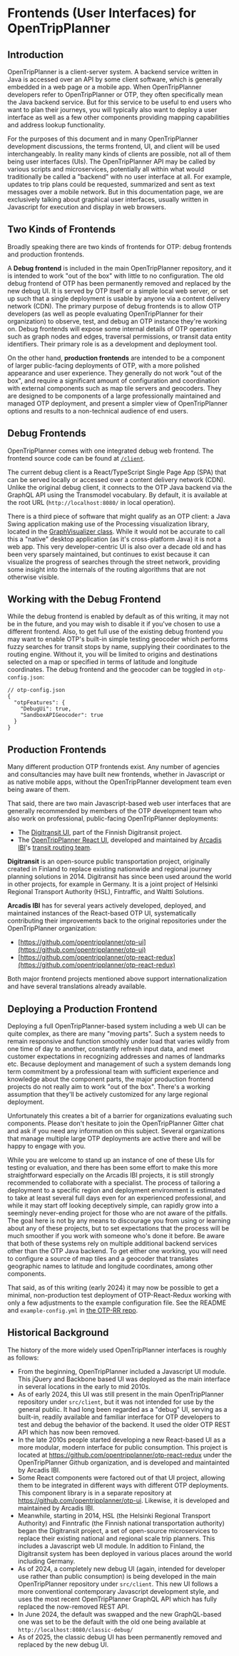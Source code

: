 # Frontends (User Interfaces) for OpenTripPlanner

## Introduction

OpenTripPlanner is a client-server system. A backend service written in Java is accessed over an API by some client software, which is generally embedded in a web page or a mobile app. When OpenTripPlanner developers refer to OpenTripPlanner or OTP, they often specifically mean the Java backend service. But for this service to be useful to end users who want to plan their journeys, you will typically also want to deploy a user interface as well as a few other components providing mapping capabilities and address lookup functionality.

For the purposes of this document and in many OpenTripPlanner development discussions, the terms frontend, UI, and client will be used interchangeably. In reality many kinds of clients are possible, not all of them being user interfaces (UIs). The OpenTripPlanner API may be called by various scripts and microservices, potentially all within what would traditionally be called a "backend" with no user interface at all. For example, updates to trip plans could be requested, summarized and sent as text messages over a mobile network. But in this documentation page, we are exclusively talking about graphical user interfaces, usually written in Javascript for execution and display in web browsers.

## Two Kinds of Frontends

Broadly speaking there are two kinds of frontends for OTP: debug frontends and production frontends. 

A **Debug frontend** is included in the main OpenTripPlanner repository, and it is intended to work "out of the box" with little to no configuration. The old debug frontend of OTP has been permanently removed and replaced by the new debug UI. It is served by OTP itself or a simple local web server, or set up such that a single deployment is usable by anyone via a content delivery network (CDN). The primary purpose of debug frontends is to allow OTP developers (as well as people evaluating OpenTripPlanner for their organization) to observe, test, and debug an OTP instance they're working on. Debug frontends will expose some internal details of OTP operation such as graph nodes and edges, traversal permissions, or transit data entity identifiers. Their primary role is as a development and deployment tool.

On the other hand, **production frontends** are intended to be a component of larger public-facing deployments of OTP, with a more polished appearance and user experience. They generally do not work "out of the box", and require a significant amount of configuration and coordination with external components such as map tile servers and geocoders. They are designed to be components of a large professionally maintained and managed OTP deployment, and present a simpler view of OpenTripPlanner options and results to a non-technical audience of end users. 

## Debug Frontends

OpenTripPlanner comes with one integrated debug web frontend. The frontend source code can be found at
[`/client`](https://github.com/opentripplanner/OpenTripPlanner/tree/dev-2.x/client).

The current debug client is a React/TypeScript Single Page App (SPA) that can be served locally or accessed over a content delivery network (CDN). 
Unlike the original debug client, it connects to the OTP Java backend via the GraphQL API using the Transmodel vocabulary. By default, it is available at the root URL (`http://localhost:8080/` in local operation).

There is a third piece of software that might qualify as an OTP client: a Java Swing application making use of the Processing visualization library, 
located in the [GraphVisualizer class](https://github.com/opentripplanner/OpenTripPlanner/blob/dev-2.x/application/src/main/java/org/opentripplanner/visualizer/GraphVisualizer.java). 
While it would not be accurate to call this a "native" desktop application (as it's cross-platform Java) it is not a web app. This very developer-centric 
UI is also over a decade old and has been very sparsely maintained, but continues to exist because it can visualize the progress of searches through the 
street network, providing some insight into the internals of the routing algorithms that are not otherwise visible.

## Working with the Debug Frontend

While the debug frontend is enabled by default as of this writing, it may not be in the future, and you may wish to disable it if you've chosen to use a different frontend. 
Also, to get full use of the existing debug frontend you may want to enable OTP's built-in simple testing geocoder which performs fuzzy searches for 
transit stops by name, supplying their coordinates to the routing engine. Without it, you will be limited to origins and destinations selected on a map or 
specified in terms of latitude and longitude coordinates. The debug frontend and the geocoder can be toggled in `otp-config.json`:

```json5
// otp-config.json
{
  "otpFeatures": {
    "DebugUi": true,
    "SandboxAPIGeocoder": true
  }
}
```

## Production Frontends

Many different production OTP frontends exist. Any number of agencies and consultancies may have built new frontends, whether in Javascript or as native mobile apps, without the OpenTripPlanner development team even being aware of them.

That said, there are two main Javascript-based web user interfaces that are generally recommended by members of the OTP development team who also work on professional, public-facing OpenTripPlanner deployments:

- The [Digitransit UI](https://github.com/HSLdevcom/digitransit-ui), part of the Finnish Digitransit project.
- The [OpenTripPlanner React UI](https://github.com/opentripplanner/otp-react-redux), developed and maintained by [Arcadis IBI](https://www.ibigroup.com)'s [transit routing team](https://www.ibigroup.com/ibi-products/transit-routing/).

**Digitransit** is an open-source public transportation project, originally created in Finland to replace existing nationwide and regional journey planning solutions in 2014. Digitransit has since been used around the world in other projects, for example in Germany. It is a joint project of Helsinki Regional Transport Authority (HSL), Fintraffic, and Waltti Solutions.

**Arcadis IBI** has for several years actively developed, deployed, and maintained instances of the React-based OTP UI, systematically contributing their improvements back to the original repositories under the OpenTripPlanner organization: 

- [https://github.com/opentripplanner/otp-ui](https://github.com/opentripplanner/otp-ui)
- [https://github.com/opentripplanner/otp-react-redux](https://github.com/opentripplanner/otp-react-redux)

Both major frontend projects mentioned above support internationalization and have several translations already available.

## Deploying a Production Frontend

Deploying a full OpenTripPlanner-based system including a web UI can be quite complex, as there are many "moving parts". Such a system needs to remain responsive and function smoothly under load that varies wildly from one time of day to another, constantly refresh input data, and meet customer expectations in recognizing addresses and names of landmarks etc. Because deployment and management of such a system demands long term commitment by a professional team with sufficient experience and knowledge about the component parts, the major production frontend projects do not really aim to work "out of the box". There's a working assumption that they'll be actively customized for any large regional deployment.

Unfortunately this creates a bit of a barrier for organizations evaluating such components. Please don't hesitate to join the OpenTripPlanner Gitter chat and ask if you need any information on this subject. Several organizations that manage multiple large OTP deployments are active there and will be happy to engage with you.

While you are welcome to stand up an instance of one of these UIs for testing or evaluation, and there has been some effort to make this more straightforward especially on the Arcadis IBI projects, it is still strongly recommended to collaborate with a specialist. The process of tailoring a deployment to a specific region and deployment environment is estimated to take at least several full days even for an experienced professional, and while it may start off looking deceptively simple, can rapidly grow into a seemingly never-ending project for those who are not aware of the pitfalls. The goal here is not by any means to discourage you from using or learning about any of these projects, but to set expectations that the process will be much smoother if you work with someone who's done it before. Be aware that both of these systems rely on multiple additional backend services other than the OTP Java backend. To get either one working, you will need to configure a source of map tiles and a geocoder that translates geographic names to latitude and longitude coordinates, among other components.

That said, as of this writing (early 2024) it may now be possible to get a minimal, non-production test deployment of OTP-React-Redux working with only a few adjustments to the example configuration file. See the README and `example-config.yml` in [the OTP-RR repo](https://github.com/opentripplanner/otp-react-redux).

## Historical Background

The history of the more widely used OpenTripPlanner interfaces is roughly as follows:

- From the beginning, OpenTripPlanner included a Javascript UI module. This jQuery and Backbone based UI was deployed as the main interface in several locations in the early to mid 2010s.
- As of early 2024, this UI was still present in the main OpenTripPlanner repository under `src/client`, but it was not intended for use by the general public. It had long been regarded as a "debug" UI, serving as a built-in, readily available and familiar interface for OTP developers to test and debug the behavior of the backend. It used the older OTP REST API which has now been removed.
- In the late 2010s people started developing a new React-based UI as a more modular, modern interface for public consumption. This project is located at https://github.com/opentripplanner/otp-react-redux under the OpenTripPlanner Github organization, and is developed and maintainted by Arcadis IBI.
- Some React components were factored out of that UI project, allowing them to be integrated in different ways with different OTP deployments. This component library is in a separate repository at https://github.com/opentripplanner/otp-ui. Likewise, it is developed and maintained by Arcadis IBI.
- Meanwhile, starting in 2014, HSL (the Helsinki Regional Transport Authority) and Finntrafic (the Finnish national transportation authority) began the Digitransit project, a set of open-source microservices to replace their existing national and regional scale trip planners. This includes a Javascript web UI module. In addition to Finland, the Digitransit system has been deployed in various places around the world including Germany.
- As of 2024, a completely new debug UI (again, intended for developer use rather than public consumption) is being developed in the main OpenTripPlanner repository under `src/client`. This new UI follows a more conventional contemporary Javascript development style, and uses the most recent OpenTripPlanner GraphQL API which has fully replaced the now-removed REST API.
- In June 2024, the default was swapped and the new GraphQL-based one was set to be the default with the old one being available at `http://localhost:8080/classic-debug/`
- As of 2025, the classic debug UI has been permanently removed and replaced by the new debug UI.
